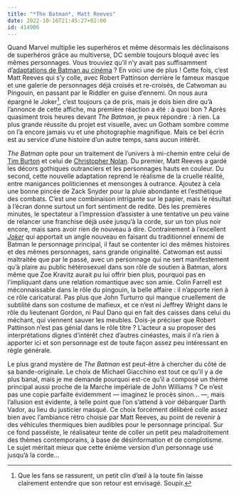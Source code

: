 ```yaml
---
title: "*The Batman*, Matt Reeves"
date: 2022-10-16T21:45:27+02:00
id: 414906 
---
```


Quand Marvel multiplie les superhéros et même désormais les déclinaisons de superhéros grâce au multiverse, DC semble toujours bloqué avec les mêmes personnages. Vous trouviez qu’il n’y avait pas suffisamment d’[adaptations de Batman au cinéma](https://fr.wikipedia.org/wiki/Batman_(série_de_films)) ? En voici une de plus ! Cette fois, c’est Matt Reeves qui s’y colle, avec Robert Pattinson derrière le fameux masque et une galerie de personnages déjà croisés et re-croisés, de Catwoman au Pingouin, en passant par le Riddler en guise d’ennemi. On nous aura épargné le Joker[^1], c’est toujours ça de pris, mais je dois bien dire qu’à l’annonce de cette affiche, ma première réaction a été : à quoi bon ? Après quasiment trois heures devant *The Batman*, je peux répondre : à rien. La plus grande réussite du projet est visuelle, avec un Gotham sombre comme on l’a encore jamais vu et une photographie magnifique. Mais ce bel écrin est au service d’une histoire d’un autre temps, sans aucun intérêt.

*The Batman* opte pour un traitement de l’univers à mi-chemin entre celui de [Tim Burton](https://voiretmanger.fr/saga/batman/) et celui de [Christopher Nolan](https://voiretmanger.fr/saga/batman-christopher-nolan/). Du premier, Matt Reeves a gardé les décors gothiques outranciers et les personnages hauts en couleur. Du second, cette nouvelle adaptation reprend le réalisme de la cruelle réalité, entre manigances politiciennes et mensonges à outrance. Ajoutez à cela une bonne pincée de Zack Snyder pour la pluie abondante et l’esthétique des combats. C’est une combinaison intrigante sur le papier, mais le résultat à l’écran donne surtout un fort sentiment de redite. Dès les premières minutes, le spectateur a l’impression d’assister à une tentative un peu vaine de relancer une franchise déjà usée jusqu’à la corde, sur un ton plus noir encore, mais sans avoir rien de nouveau à dire. Contrairement à l’excellent *[Joker](https://voiretmanger.fr/joker-phillips/)* qui apportait un angle nouveau en faisant du traditionnel ennemi de Batman le personnage principal, il faut se contenter ici des mêmes histoires et des mêmes personnages, sans grande originalité. Catwoman est aussi maltraitée que par le passé, avec un personnage qui ne sert manifestement qu’à plaire au public hétérosexuel dans son rôle de soutien à Batman, alors même que Zoe Kravitz aurait pu lui offrir bien plus, pourquoi pas en l’impliquant dans une relation romantique avec son amie. Colin Farrell est méconnaissable dans le rôle du pingouin, la belle affaire : il n’apporte rien à ce rôle caricatural. Pas plus que John Turturro qui manque cruellement de subtilité dans son costume de mafieux, et ce n’est ni Jeffrey Wright dans le rôle du lieutenant Gordon, ni Paul Dano qui en fait des caisses dans celui du méchant, qui viennent sauver les meubles. Dois-je préciser que Robert Pattinson n’est pas génial dans le rôle titre ? L’acteur a su proposer des interprétations dignes d’intérêt chez d’autres cinéastes, mais il n’a rien à apporter ici et son personnage est de toute façon assez peu intéressant en règle générale.

Le plus grand mystère de *The Batman* est peut-être à chercher du côté de sa bande-originale. Le choix de Michael Giacchino est tout ce qu’il y a de plus banal, mais je me demande pourquoi est-ce qu’il a composé un thème principal aussi proche de la Marche impériale de John Williams ? Ce n’est pas une copie parfaite évidemment — imaginez le procès sinon… —, mais l’allusion est évidente, à telle point que l’on s’attend à voir débarquer Darth Vador, au lieu du justicier masqué. Ce choix forcément délibéré colle assez bien avec l’ambiance rétro choisie par Matt Reeves, au point de revenir à des véhicules thermiques bien audibles pour le personnage principal. Sur ce fond passéiste, le réalisateur tente de coller un petit peu maladroitement des thèmes contemporains, à base de désinformation et de complotisme. Le sujet méritait mieux que cette énième version d’un personnage usé jusqu’à la corde…


[^1]: Que les fans se rassurent, un petit clin d’œil à la toute fin laisse clairement entendre que son retour est envisagé. Soupir.